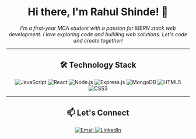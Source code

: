 <h1 align="center">Hi there, I'm Rahul Shinde! 👋</h1>

<p align="center">
  <em>I'm a first-year MCA student with a passion for MERN stack web development. I love exploring code and building web solutions. Let's code and create together!</em>
</p>

---

<h2 align="center">🛠️ Technology Stack</h2>

<p align="center">
  <img src="https://img.shields.io/badge/-JavaScript-F7DF1E?style=for-the-badge&logo=JavaScript&logoColor=black&labelColor=F7DF1E" alt="JavaScript">
  <img src="https://img.shields.io/badge/-React-61DAFB?style=for-the-badge&logo=React&logoColor=black&labelColor=61DAFB" alt="React">
  <img src="https://img.shields.io/badge/-Node.js-339933?style=for-the-badge&logo=Node.js&logoColor=white&labelColor=339933" alt="Node.js">
  <img src="https://img.shields.io/badge/-Express.js-000000?style=for-the-badge&logo=Express&logoColor=white&labelColor=000000" alt="Express.js">
  <img src="https://img.shields.io/badge/-MongoDB-47A248?style=for-the-badge&logo=MongoDB&logoColor=white&labelColor=47A248" alt="MongoDB">
  <img src="https://img.shields.io/badge/-HTML5-E34F26?style=for-the-badge&logo=HTML5&logoColor=white&labelColor=E34F26" alt="HTML5">
  <img src="https://img.shields.io/badge/-CSS3-1572B6?style=for-the-badge&logo=CSS3&logoColor=white&labelColor=1572B6" alt="CSS3">
</p>
</p>

---

<h2 align="center">📫 Let's Connect</h2>

<p align="center">
  <a href="mailto:shinderahul8140@gmail.com">
    <img src="https://img.shields.io/badge/-Email-D14836?style=for-the-badge&logo=Gmail&logoColor=white&labelColor=D14836" alt="Email">
  </a>
  <a href="www.linkedin.com/in/rahul-shinde-701452250" target="_blank">
    <img src="https://img.shields.io/badge/-LinkedIn-0077B5?style=for-the-badge&logo=Linkedin&logoColor=white&labelColor=0077B5" alt="LinkedIn">
  </a>
</p>
